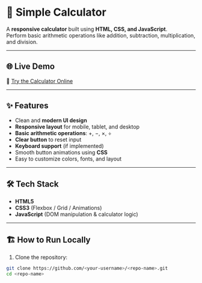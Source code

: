 # 🧮 Simple Calculator

A **responsive calculator** built using **HTML, CSS, and JavaScript**.  
Perform basic arithmetic operations like addition, subtraction, multiplication, and division.

---

## 🌐 Live Demo
🔗 [Try the Calculator Online]( https://rahul005y.github.io/Calculator/)  


---

## ✨ Features
- Clean and **modern UI design**  
- **Responsive layout** for mobile, tablet, and desktop  
- **Basic arithmetic operations**: +, −, ×, ÷  
- **Clear button** to reset input  
- **Keyboard support** (if implemented)  
- Smooth button animations using **CSS**  
- Easy to customize colors, fonts, and layout

---

## 🛠️ Tech Stack
- **HTML5**  
- **CSS3** (Flexbox / Grid / Animations)  
- **JavaScript** (DOM manipulation & calculator logic)  

---

## 🏗️ How to Run Locally
1. Clone the repository:
```bash
git clone https://github.com/<your-username>/<repo-name>.git
cd <repo-name>
